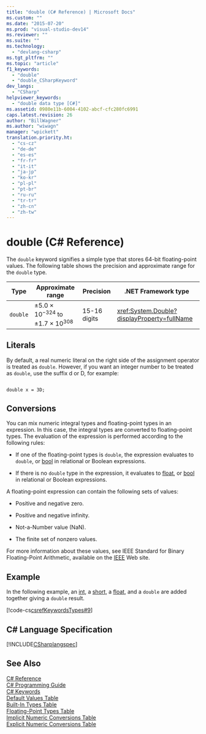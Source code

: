 ```yaml
---
title: "double (C# Reference) | Microsoft Docs"
ms.custom: ""
ms.date: "2015-07-20"
ms.prod: "visual-studio-dev14"
ms.reviewer: ""
ms.suite: ""
ms.technology: 
  - "devlang-csharp"
ms.tgt_pltfrm: ""
ms.topic: "article"
f1_keywords: 
  - "double"
  - "double_CSharpKeyword"
dev_langs: 
  - "CSharp"
helpviewer_keywords: 
  - "double data type [C#]"
ms.assetid: 0980e11b-6004-4102-abcf-cfc280fc6991
caps.latest.revision: 26
author: "BillWagner"
ms.author: "wiwagn"
manager: "wpickett"
translation.priority.ht: 
  - "cs-cz"
  - "de-de"
  - "es-es"
  - "fr-fr"
  - "it-it"
  - "ja-jp"
  - "ko-kr"
  - "pl-pl"
  - "pt-br"
  - "ru-ru"
  - "tr-tr"
  - "zh-cn"
  - "zh-tw"
---
```

# double (C# Reference)
The `double` keyword signifies a simple type that stores 64-bit floating-point values. The following table shows the precision and approximate range for the `double` type.  
  
|Type|Approximate range|Precision|.NET Framework type|  
|----------|-----------------------|---------------|-------------------------|  
|`double`|±5.0 × 10<sup>−324</sup> to ±1.7 × 10<sup>308</sup>|15-16 digits|<xref:System.Double?displayProperty=fullName>|  
  
## Literals  
 By default, a real numeric literal on the right side of the assignment operator is treated as `double`. However, if you want an integer number to be treated as `double`, use the suffix d or D, for example:  
  
```  
  
double x = 3D;  
```  
  
## Conversions  
 You can mix numeric integral types and floating-point types in an expression. In this case, the integral types are converted to floating-point types. The evaluation of the expression is performed according to the following rules:  
  
-   If one of the floating-point types is `double`, the expression evaluates to `double`, or [bool](../../../csharp/language-reference/keywords/bool.md) in relational or Boolean expressions.  
  
-   If there is no `double` type in the expression, it evaluates to [float](../../../csharp/language-reference/keywords/float.md), or [bool](../../../csharp/language-reference/keywords/bool.md) in relational or Boolean expressions.  
  
 A floating-point expression can contain the following sets of values:  
  
-   Positive and negative zero.  
  
-   Positive and negative infinity.  
  
-   Not-a-Number value (NaN).  
  
-   The finite set of nonzero values.  
  
 For more information about these values, see IEEE Standard for Binary Floating-Point Arithmetic, available on the [IEEE](http://go.microsoft.com/fwlink/?LinkId=26269) Web site.  
  
## Example  
 In the following example, an [int](../../../csharp/language-reference/keywords/int.md), a [short](../../../csharp/language-reference/keywords/short.md), a [float](../../../csharp/language-reference/keywords/float.md), and a `double` are added together giving a `double` result.  
  
 [!code-cs[csrefKeywordsTypes#9](../../../csharp/language-reference/keywords/codesnippet/CSharp/double_1.cs)]  
  
## C# Language Specification  
 [!INCLUDE[CSharplangspec](../../../csharp/language-reference/keywords/includes/csharplangspec_md.md)]  
  
## See Also  
 [C# Reference](../../../csharp/language-reference/index.md)   
 [C# Programming Guide](../../../csharp/programming-guide/index.md)   
 [C# Keywords](../../../csharp/language-reference/keywords/index.md)   
 [Default Values Table](../../../csharp/language-reference/keywords/default-values-table.md)   
 [Built-In Types Table](../../../csharp/language-reference/keywords/built-in-types-table.md)   
 [Floating-Point Types Table](../../../csharp/language-reference/keywords/floating-point-types-table.md)   
 [Implicit Numeric Conversions Table](../../../csharp/language-reference/keywords/implicit-numeric-conversions-table.md)   
 [Explicit Numeric Conversions Table](../../../csharp/language-reference/keywords/explicit-numeric-conversions-table.md)